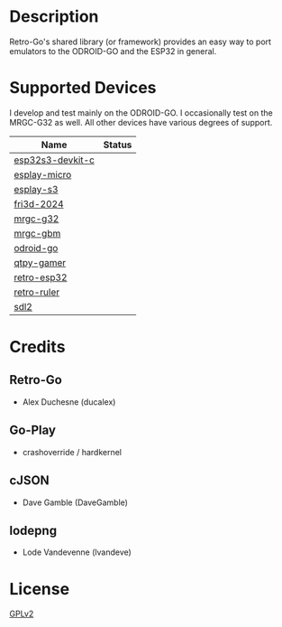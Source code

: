 # Description

Retro-Go's shared library (or framework) provides an easy way to port emulators to the ODROID-GO and the ESP32 in general.


# Supported Devices

I develop and test mainly on the ODROID-GO. I occasionally test on the MRGC-G32 as well. All other devices have various degrees of support.

| Name                                                  | Status |
|-------------------------------------------------------|--------|
| [esp32s3-devkit-c](esp32s3-devkit-c/docs/README.md)       |   |
| [esplay-micro](targets/esplay-micro/docs/README.md)   |   |
| [esplay-s3](targets/esplay-s3/docs/README.md)         |   |
| [fri3d-2024](targets/fri3d-2024/docs/README.md)       |   |
| [mrgc-g32](targets/mrgc-g32/docs/README.md)           |   |
| [mrgc-gbm](targets/mrgc-gbm/docs/README.md)           |   |
| [odroid-go](targets/odroid-go/docs/README.md)         |   |
| [qtpy-gamer](targets/qtpy-gamer/docs/README.md)       |   |
| [retro-esp32](targets/retro-esp32/docs/README.md)     |   |
| [retro-ruler](targets/retro-ruler-V1/docs/README.md)  |   |
| [sdl2](targets/sdl2/docs/README.md)                   |   |


# Credits

## Retro-Go
- Alex Duchesne (ducalex)

## Go-Play
- crashoverride / hardkernel

## cJSON
- Dave Gamble (DaveGamble)

## lodepng
- Lode Vandevenne (lvandeve)

# License
[GPLv2](COPYING)

